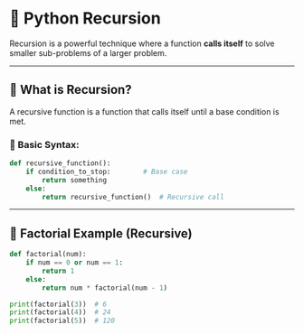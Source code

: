 # 🔁 Python Recursion

Recursion is a powerful technique where a function **calls itself** to solve smaller sub-problems of a larger problem.

---

## 📘 What is Recursion?
A recursive function is a function that calls itself until a base condition is met.

### 🧠 Basic Syntax:
```python
def recursive_function():
    if condition_to_stop:        # Base case
        return something
    else:
        return recursive_function()  # Recursive call
```

---

## 📌 Factorial Example (Recursive)

```python
def factorial(num):
    if num == 0 or num == 1:
        return 1
    else:
        return num * factorial(num - 1)

print(factorial(3))  # 6
print(factorial(4))  # 24
print(factorial(5))  # 120
```
